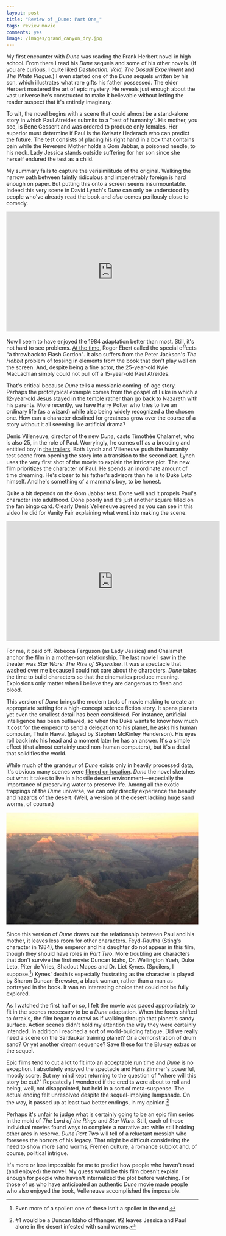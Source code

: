 ```yaml
---
layout: post
title: "Review of _Dune: Part One_"
tags: review movie
comments: yes
image: /images/grand_canyon_dry.jpg
---
```


My first encounter with _Dune_ was reading the Frank Herbert novel in
high school. From there I read his _Dune_ sequels and some of his
other novels. (If you are curious, I quite liked _Destination: Void_,
_The Dosadi Experiment_ and _The White Plague_.) I even started one of
the _Dune_ sequels written by his son, which illustrates what rare
gifts his father possessed. The elder Herbert mastered the art of epic
mystery. He reveals just enough about the vast universe he's
constructed to make it believable without letting the reader suspect
that it's entirely imaginary.

To wit, the novel begins with a scene that could almost be a
stand-alone story in which Paul Atreides submits to a "test of
humanity". His mother, you see, is Bene Gesserit and was ordered to
produce only females. Her superior must determine if Paul is the
Kwisatz Haderach who can predict the future. The test consists of
placing his right hand in a box that contains pain while the Reverend
Mother holds a Gom Jabbar, a poisoned needle, to his neck. Lady
Jessica stands outside suffering for her son since she herself endured
the test as a child.

My summary fails to capture the verisimilitude of the
original. Walking the narrow path between faintly ridiculous and
impenetrably foreign is hard enough on paper. But putting this onto a
screen seems insurmountable. Indeed this very scene in David Lynch's
_Dune_ can only be understood by people who've already read the book
and _also_ comes perilously close to comedy.


<iframe width="560" height="315" src="https://www.youtube.com/embed/QrCfivcQe48" title="Dune (1984) - Gom Jabbar" frameborder="0" allow="accelerometer; clipboard-write; encrypted-media; gyroscope; picture-in-picture" allowfullscreen></iframe>

Now I seem to have enjoyed the 1984 adaptation better than
most. Still, it's not hard to see problems. [At the
time](https://www.rogerebert.com/reviews/dune-1984), Roger Ebert
called the special effects "a throwback to Flash Gordon". It also
suffers from the Peter Jackson's _The Hobbit_ problem of tossing in
elements from the book that don't play well on the screen. And,
despite being a fine actor, the 25-year-old Kyle MacLachlan simply
could not pull off a 15-year-old Paul Atreides.

That's critical because _Dune_ tells a messianic coming-of-age
story. Perhaps the prototypical example comes from the gospel of Luke
in which a [12-year-old Jesus stayed in the
temple](https://www.desiringgod.org/messages/the-son-of-god-at-12-years-old)
rather than go back to Nazareth with his parents. More recently, we
have Harry Potter who tries to live an ordinary life (as a wizard)
while also being widely recognized a the chosen one. How can a
character destined for greatness grow over the course of a story
without it all seeming like artificial drama?

Denis Villeneuve, director of the new _Dune_, casts Timothée Chalamet,
who is also 25, in the role of Paul. Worryingly, he comes off as a
brooding and entitled boy in [the
trailers](https://www.youtube.com/watch?v=w0HgHet0sxg). Both Lynch and
Villeneuve push the humanity test scene from opening the story into a
transition to the second act. Lynch uses the very first shot of the
movie to explain the intricate plot. The new film prioritizes the
character of Paul. He spends an inordinate amount of time
dreaming. He's closer to his father's advisors than he is to Duke Leto
himself. And he's something of a mamma's boy, to be honest.

Quite a bit depends on the Gom Jabbar test. Done well and it propels
Paul's character into adulthood. Done poorly and it's just another
square filled on the fan bingo card. Clearly Denis Velleneuve agreed
as you can see in this video he did for Vanity Fair explaining what
went into making the scene.

<iframe width="560" height="315" src="https://www.youtube.com/embed/GoAA0sYkLI0" title="Dune (2021) - Denis Villeneuve discusses his Gom Jabbar scene" frameborder="0" allow="accelerometer; clipboard-write; encrypted-media; gyroscope; picture-in-picture" allowfullscreen></iframe>

For me, it paid off. Rebecca Ferguson (as Lady Jessica) and Chalamet
anchor the film in a mother-son relationship. The last movie I saw
in the theater was _Star Wars: The Rise of Skywalker_. It was a
spectacle that washed over me because I could not care about the
characters. _Dune_ takes the time to build characters so that the
cinematics produce meaning. Explosions only matter when I believe they
are dangerous to flesh and blood.

This version of _Dune_ brings the modern tools of movie making to
create an appropriate setting for a high-concept science fiction
story. It spans planets yet even the smallest detail has been
considered. For instance, artificial intelligence has been outlawed,
so when the Duke wants to know how much it cost for the emperor to
send a delegation to his planet, he asks his human computer, Thufir
Hawat (played by Stephen McKinley Henderson). His eyes roll back into
his head and a moment later he has an answer. It's a simple effect
(that almost certainly used non-human computers), but it's a detail
that solidifies the world.

While much of the grandeur of _Dune_ exists only in heavily processed
data, it's obvious many scenes were [filmed on
location](https://www.cntraveler.com/story/on-location-dune). _Dune_
the novel sketches out what it takes to live in a hostile desert
environment&mdash;especially the importance of preserving water to
preserve life. Among all the exotic trappings of the _Dune_ universe,
we can only directly experience the beauty and hazards of the
desert. (Well, a version of the desert lacking huge sand worms, of
course.)

![The Grand Canyon, which sorta looks like some of the scenes in Dune.](/images/grand_canyon_dry.jpg)

Since this version of _Dune_ draws out the relationship between Paul
and his mother, it leaves less room for other characters. Feyd-Rautha
(Sting's character in 1984), the emperor and his daughter do not
appear in this film, though they should have roles in _Part Two_. More
troubling are characters that don't survive the first movie: Duncan
Idaho, Dr. Wellington Yueh, Duke Leto, Piter de Vries, Shadout Mapes
and Dr. Liet Kynes. (Spoilers, I suppose.[^1]) Kynes' death is
especially frustrating as the character is played by Sharon
Duncan-Brewster, a black woman, rather than a man as portrayed in the
book. It was an interesting choice that could not be fully explored.

As I watched the first half or so, I felt the movie was paced
appropriately to fit in the scenes necessary to be a _Dune_
adaptation. When the focus shifted to Arrakis, the film began to crawl
as if walking through that planet's sandy surface. Action scenes
didn't hold my attention the way they were certainly intended. In
addition I reached a sort of world-building fatigue. Did we really
need a scene on the Sardaukar training planet? Or a demonstration of
drum sand? Or yet another dream sequence? Save these for the Blu-ray
extras or the sequel.

Epic films tend to cut a lot to fit into an acceptable run time and
_Dune_ is no exception. I absolutely enjoyed the spectacle and Hans
Zimmer's powerful, moody score. But my mind kept returning to the
question of "where will this story be cut?" Repeatedly I wondered if the
credits were about to roll and being, well, not disappointed, but held
in a sort of meta-suspense. The actual ending felt unresolved despite
the sequel-implying lampshade. On the way, it passed up at least two
better endings, in my opinion.[^2]

Perhaps it's unfair to judge what is certainly going to be an epic
film series in the mold of _The Lord of the Rings_ and _Star
Wars_. Still, each of those individual movies found ways to complete a
narrative arc while still holding other arcs in reserve. _Dune Part
Two_ will tell of a reluctant messiah who foresees the horrors of his
legacy. That might be difficult considering the need to show more sand
worms, Fremen culture, a romance subplot and, of course, political
intrigue.

It's more or less impossible for me to predict how people who haven't
read (and enjoyed) the novel. My guess would be this film doesn't
explain enough for people who haven't internalized the plot before
watching. For those of us who have anticipated an authentic _Dune_
movie made people who also enjoyed the book, Velleneuve accomplished
the impossible.



[^1]: Even more of a spoiler: one of these isn't a spoiler in the end.

[^2]: #1 would be a Duncan Idaho cliffhanger. #2 leaves Jessica and
    Paul alone in the desert infested with sand worms.

